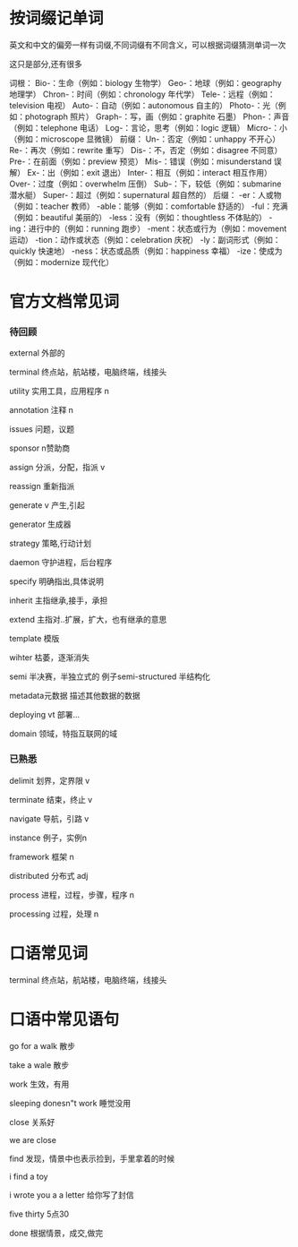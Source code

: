 # 按词缀记单词

英文和中文的偏旁一样有词缀,不同词缀有不同含义，可以根据词缀猜测单词一次

这只是部分,还有很多

词根：
Bio-：生命（例如：biology 生物学）
Geo-：地球（例如：geography 地理学）
Chron-：时间（例如：chronology 年代学）
Tele-：远程（例如：television 电视）
Auto-：自动（例如：autonomous 自主的）
Photo-：光（例如：photograph 照片）
Graph-：写，画（例如：graphite 石墨）
Phon-：声音（例如：telephone 电话）
Log-：言论，思考（例如：logic 逻辑）
Micro-：小（例如：microscope 显微镜）
前缀：
Un-：否定（例如：unhappy 不开心）
Re-：再次（例如：rewrite 重写）
Dis-：不，否定（例如：disagree 不同意）
Pre-：在前面（例如：preview 预览）
Mis-：错误（例如：misunderstand 误解）
Ex-：出（例如：exit 退出）
Inter-：相互（例如：interact 相互作用）
Over-：过度（例如：overwhelm 压倒）
Sub-：下，较低（例如：submarine 潜水艇）
Super-：超过（例如：supernatural 超自然的）
后缀：
-er：人或物（例如：teacher 教师）
-able：能够（例如：comfortable 舒适的）
-ful：充满（例如：beautiful 美丽的）
-less：没有（例如：thoughtless 不体贴的）
-ing：进行中的（例如：running 跑步）
-ment：状态或行为（例如：movement 运动）
-tion：动作或状态（例如：celebration 庆祝）
-ly：副词形式（例如：quickly 快速地）
-ness：状态或品质（例如：happiness 幸福）
-ize：使成为（例如：modernize 现代化）

# 官方文档常见词

### 

### 待回顾

external  外部的

terminal   终点站，航站楼，电脑终端，线接头

utility  实用工具，应用程序 n

annotation  注释 n

issues 问题，议题

sponsor n赞助商

assign  分派，分配，指派  v

reassign 重新指派

generate v 产生,引起

generator 生成器

strategy 策略,行动计划

daemon 守护进程，后台程序

specify   明确指出,具体说明

inherit 主指继承,接手，承担

extend  主指对..扩展，扩大，也有继承的意思

template 模版

wihter  枯萎，逐渐消失

semi  半决赛，半独立式的   例子semi-structured  半结构化

metadata元数据   描述其他数据的数据

deploying  vt 部署...

domain   领域，特指互联网的域



### 已熟悉

delimit 划界，定界限 v

terminate 结束，终止 v

navigate  导航，引路  v

instance 例子，实例n

framework  框架 n

distributed 分布式 adj

process 进程，过程，步骤，程序 n

processing  过程，处理 n



# 口语常见词

terminal   终点站，航站楼，电脑终端，线接头



# 口语中常见语句

go for a walk 散步

take a wale 散步

work  生效，有用

sleeping donesn"t  work    睡觉没用

close   关系好

we are close 

find  发现，情景中也表示捡到，手里拿着的时候

i find  a toy

i wrote you a a letter 给你写了封信

five thirty  5点30

done   根据情景，成交,做完